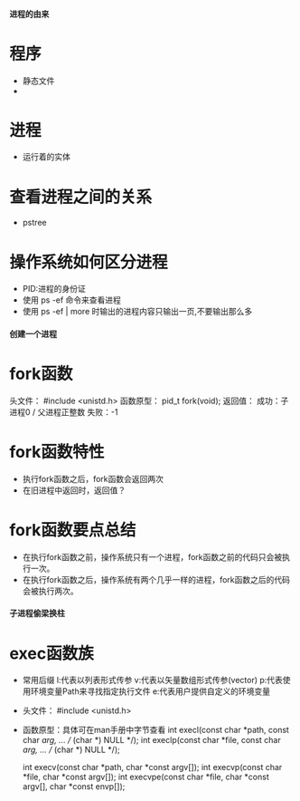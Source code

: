 #### 进程的由来
# 程序
- 静态文件
- 
# 进程
- 运行着的实体

# 查看进程之间的关系
- pstree

# 操作系统如何区分进程
- PID:进程的身份证
- 使用 ps -ef 命令来查看进程
- 使用 ps -ef | more   时输出的进程内容只输出一页,不要输出那么多


#### 创建一个进程
# fork函数
头文件：
    #include <unistd.h>
函数原型：
    pid_t fork(void);
返回值：
    成功：子进程0 / 父进程正整数
    失败：-1

# fork函数特性
- 执行fork函数之后，fork函数会返回两次
- 在旧进程中返回时，返回值？
  
# fork函数要点总结
- 在执行fork函数之前，操作系统只有一个进程，fork函数之前的代码只会被执行一次。
- 在执行fork函数之后，操作系统有两个几乎一样的进程，fork函数之后的代码会被执行两次。

#### 子进程偷梁换柱
# exec函数族
- 常用后缀
  l:代表以列表形式传参
  v:代表以矢量数组形式传参(vector)
  p:代表使用环境变量Path来寻找指定执行文件
  e:代表用户提供自定义的环境变量

- 头文件：
  #include <unistd.h>

- 函数原型：具体可在man手册中字节查看
    int execl(const char *path, const char *arg, ...
                       /* (char  *) NULL */);
    int execlp(const char *file, const char *arg, ...
                       /* (char  *) NULL */);

    int execv(const char *path, char *const argv[]);
    int execvp(const char *file, char *const argv[]);
    int execvpe(const char *file, char *const argv[],
                       char *const envp[]);



